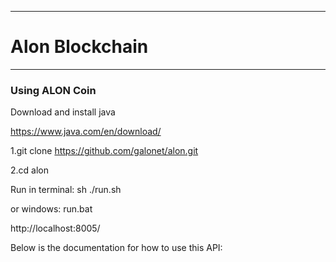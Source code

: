 ----
# Alon Blockchain  #


----
### Using ALON Coin ###

Download and install java

https://www.java.com/en/download/

1.git clone https://github.com/galonet/alon.git

2.cd alon

Run in terminal: sh ./run.sh

or windows: run.bat

http://localhost:8005/


Below is the documentation for how to use this API:
